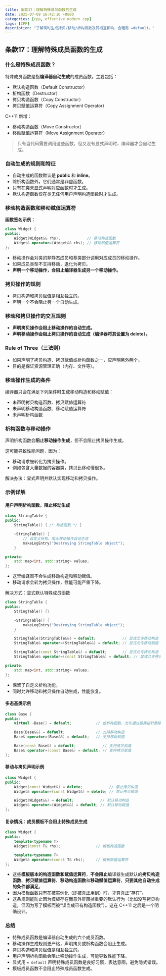 ```yaml
---
title: 条款17：理解特殊成员函数的生成
date: 2025-07-09 16:42:16 +0800
categories: [cpp, effective modern cpp]
tags: [CPP]
description: "了解何时生成拷贝/移动/析构函数及其相互影响，合理用 =default。"
---
```

## 条款17：理解特殊成员函数的生成

### 什么是特殊成员函数？

特殊成员函数是指**编译器自动生成**的成员函数，主要包括：

- 默认构造函数（Default Constructor）
- 析构函数（Destructor）
- 拷贝构造函数（Copy Constructor）
- 拷贝赋值运算符（Copy Assignment Operator）

C++11 新增：

- 移动构造函数（Move Constructor）
- 移动赋值运算符（Move Assignment Operator）

> 只有当代码需要调用这些函数，但又没有显式声明时，编译器才会自动生成。

### 自动生成的规则和特征

- 自动生成的函数默认是 **public** 和 **inline**。
- 除析构函数外，它们通常是非虚函数。
- 只有在类未显式声明对应函数时才生成。
- 默认构造函数仅在类无任何用户声明构造函数时才生成。

### 移动构造函数和移动赋值运算符

**函数签名示例**：

```cpp
class Widget {
public:
    Widget(Widget&& rhs);            // 移动构造函数
    Widget& operator=(Widget&& rhs); // 移动赋值运算符
};
```

- 移动操作会对类的非静态成员和基类部分调用对应成员的移动操作。
- 如果成员类型不支持移动，退化为拷贝。
- **声明一个移动操作，会阻止编译器生成另一个移动操作。**

### 拷贝操作的规则

- 拷贝构造和拷贝赋值是相互独立的。
- 声明一个不会阻止另一个自动生成。

### 移动和拷贝操作的交互规则

- **声明拷贝操作会阻止移动操作的自动生成。**
- **声明移动操作会阻止拷贝操作的自动生成（编译器将其设置为 delete）。**

### Rule of Three（三法则）

- 如果声明了拷贝构造、拷贝赋值或析构函数之一，应声明另外两个。
- 目的是保证资源管理正确（内存、文件等）。

### 移动操作生成的条件

编译器只会在满足下列条件时生成移动构造和移动赋值：

- 未声明拷贝构造函数、拷贝赋值运算符
- 未声明移动构造函数、移动赋值运算符
- 未声明析构函数

### 析构函数与移动操作

声明析构函数会**阻止移动操作生成**，但不会阻止拷贝操作生成。

这可能导致性能问题，因为：

- 移动请求被转化为拷贝操作。
- 例如包含大量数据的容器类，拷贝比移动慢很多。

解决办法：显式声明并默认实现移动和拷贝操作。

### 示例详解

#### 用户声明析构函数，阻止移动生成

```cpp
class StringTable {
public:
    StringTable() { /* 构造函数 */ }

    ~StringTable() { 
        // 自定义析构，阻止移动操作自动生成
        makeLogEntry("Destroying StringTable object");
    }

private:
    std::map<int, std::string> values;
};
```

- 这里编译器不会生成移动构造和移动赋值。
- 移动请求会转为拷贝操作，性能可能严重下降。

解决方式：显式默认特殊成员函数

```cpp
class StringTable {
public:
    StringTable() {}

    ~StringTable() { 
        makeLogEntry("Destroying StringTable object");
    }

    StringTable(StringTable&&) = default;            // 显式允许移动构造
    StringTable& operator=(StringTable&&) = default; // 显式允许移动赋值

    StringTable(const StringTable&) = default;       // 显式允许拷贝构造
    StringTable& operator=(const StringTable&) = default; // 显式允许拷贝赋值

private:
    std::map<int, std::string> values;
};
```

- 保留了自定义析构功能。
- 同时允许移动和拷贝操作自动生成，性能恢复。

#### 多态基类示例

```cpp
class Base {
public:
    virtual ~Base() = default;           // 虚析构函数，允许通过基类指针删除派生类对象

    Base(Base&&) = default;              // 支持移动构造
    Base& operator=(Base&&) = default;   // 支持移动赋值

    Base(const Base&) = default;            // 支持拷贝构造
    Base& operator=(const Base&) = default; // 支持拷贝赋值
};
```

#### 移动与拷贝声明示例

```cpp
class Widget {
public:
    Widget(const Widget&) = delete;            // 禁止拷贝构造
    Widget& operator=(const Widget&) = delete; // 禁止拷贝赋值

    Widget(Widget&&) = default;            // 默认移动构造
    Widget& operator=(Widget&&) = default; // 默认移动赋值
};
```

#### 复杂情况：成员模板不会阻止特殊成员生成

```cpp
class Widget {
public:
    template<typename T>
    Widget(const T& rhs);                // 模板构造函数

    template<typename T>
    Widget& operator=(const T& rhs);     // 模板赋值运算符
};
```

- 这些**模板版本的构造函数和赋值运算符**，**不会阻止**编译器生成默认的**拷贝构造函数**、**拷贝赋值运算符**、**移动构造函数**和**移动赋值运算符**，**只要其他自动生成的条件都满足**。
- 因为模板函数只有在被实例化（即被真正用到）时，才算真正“存在”。
- 这条规则能防止因为模板存在而意外屏蔽掉重要的默认行为（比如没写拷贝构造，但因为写了模板而被“误当成已有构造函数”）。这在 C++11 之后是一个明确设计。

### 总结

- 特殊成员函数是编译器自动生成的六个成员函数。
- 移动操作生成规则更严格，声明拷贝或析构函数会阻止生成。
- 拷贝构造和拷贝赋值是相互独立的。
- 用户声明析构函数会阻止移动操作生成，可能导致性能下降。
- 显式用 `= default` 声明特殊成员函数是良好习惯，表达意图，避免隐式错误。
- 模板成员函数不会阻止特殊成员函数生成。
